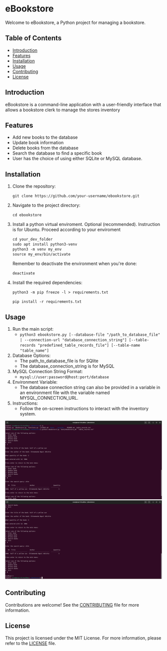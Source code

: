 # eBookstore

Welcome to eBookstore, a Python project for managing a bookstore.

## Table of Contents
- [Introduction](#introduction)
- [Features](#features)
- [Installation](#installation)
- [Usage](#usage)
- [Contributing](#contributing)
- [License](#license)

## Introduction
eBookstore is a command-line application with a user-friendly interface that allows a bookstore clerk to manage the stores inventory

## Features
- Add new books to the database
- Update book information
- Delete books from the database
- Search the database to find a specific book
- User has the choice of using either SQLite or MySQL database.

## Installation
1. Clone the repository:
    ```
    git clone https://github.com/your-username/ebookstore.git
    ```

2. Navigate to the project directory:
    ```
    cd ebookstore
    ```

3. Install a python virtual enviroment. Optional (recommended). Instruction is for Ubuntu. Proceed according to your enviroment
    ```
    cd your_dev_folder
    sudo apt install python3-venv
    python3 -m venv my_env
    source my_env/bin/activate
    ```

    Remember to deactivate the environment when you're done:
    ```
    deactivate
    ```

4. Install the required dependencies:
    ```
    python3 -m pip freeze -l > requirements.txt
    ```
    ```
    pip install -r requirements.txt
    ```

## Usage
1. Run the main script: 
   - `python3 ebookstore.py [--database-file "/path_to_database_file" | --connection-url "database_connection_string"] [--table-records "predefined_table_records_file"] [--table-name "table_name"]`
2. Database Options:
   - The path_to_database_file is for SQlite
   - The database_connection_string is for MySQL
3. MySQL Connection String Format:
   - `mysql://user:password@host:port/database`
4. Environment Variable:
   - The database connection string can also be provided in a variable in an environment file with the variable named MYSQL_CONNECTION_URL.
5. Instructions:
   - Follow the on-screen instructions to interact with the inventory system.


![First screenshot of ebookstore](ebookstore_screenshot_1.png)
![Second continuation screenshot of ebookstore](ebookstore_screenshot_2.png)


## Contributing
Contributions are welcome! See the [CONTRIBUTING](CONTRIBUTING.md) file for more information.

## License
This project is licensed under the MIT License. For more information, please refer to the [LICENSE](LICENSE.md) file.
